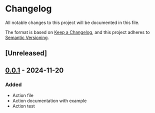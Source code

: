 # Changelog

All notable changes to this project will be documented in this file.

The format is based on [Keep a Changelog](https://keepachangelog.com/en/1.1.0/),
and this project adheres to [Semantic Versioning](https://semver.org/spec/v2.0.0.html).

## [Unreleased]

## [0.0.1] - 2024-11-20

### Added

- Action file
- Action documentation with example
- Action test

[0.0.1]: https://github.com/ggshor/setup-rokit/releases/tag/0.0.1